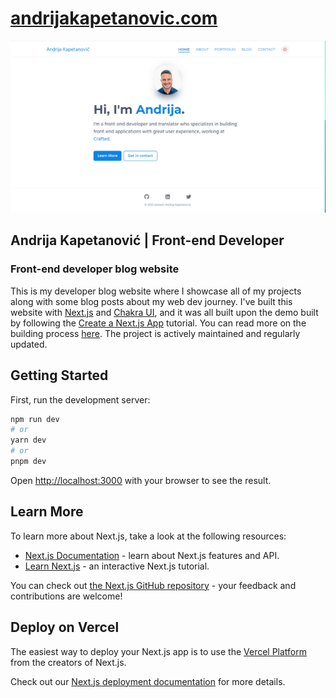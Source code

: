 # [andrijakapetanovic.com](https://www.andrijakapetanovic.com/)

![Example image](/public/images/andrijakapetanovic.com%20-%20Site%20Screenshot.png)

## Andrija Kapetanović | Front-end Developer

### Front-end developer blog website

This is my developer blog website where I showcase all of my projects along with
some blog posts about my web dev journey. I've built this website with
[Next.js](https://nextjs.org/) and [Chakra UI](https://chakra-ui.com/), and it
was all built upon the demo built by following the
[Create a Next.js App](https://nextjs.org/learn/basics/create-nextjs-app)
tutorial. You can read more on the building process
[here](https://www.andrijakapetanovic.com/blog/posts/my-first-post-and-the-journey-so-far).
The project is actively maintained and regularly updated.

## Getting Started

First, run the development server:

```bash
npm run dev
# or
yarn dev
# or
pnpm dev
```

Open [http://localhost:3000](http://localhost:3000) with your browser to see the
result.

## Learn More

To learn more about Next.js, take a look at the following resources:

- [Next.js Documentation](https://nextjs.org/docs) - learn about Next.js
  features and API.
- [Learn Next.js](https://nextjs.org/learn) - an interactive Next.js tutorial.

You can check out
[the Next.js GitHub repository](https://github.com/vercel/next.js/) - your
feedback and contributions are welcome!

## Deploy on Vercel

The easiest way to deploy your Next.js app is to use the
[Vercel Platform](https://vercel.com/new?utm_medium=default-template&filter=next.js&utm_source=create-next-app&utm_campaign=create-next-app-readme)
from the creators of Next.js.

Check out our
[Next.js deployment documentation](https://nextjs.org/docs/deployment) for more
details.
